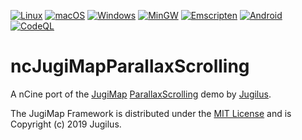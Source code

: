 [![Linux](https://github.com/nCine/ncJugiMapParallaxScrolling/workflows/Linux/badge.svg)](https://github.com/nCine/ncJugiMapParallaxScrolling/actions?workflow=Linux)
[![macOS](https://github.com/nCine/ncJugiMapParallaxScrolling/workflows/macOS/badge.svg)](https://github.com/nCine/ncJugiMapParallaxScrolling/actions?workflow=macOS)
[![Windows](https://github.com/nCine/ncJugiMapParallaxScrolling/workflows/Windows/badge.svg)](https://github.com/nCine/ncJugiMapParallaxScrolling/actions?workflow=Windows)
[![MinGW](https://github.com/nCine/ncJugiMapParallaxScrolling/workflows/MinGW/badge.svg)](https://github.com/nCine/ncJugiMapParallaxScrolling/actions?workflow=MinGW)
[![Emscripten](https://github.com/nCine/ncJugiMapParallaxScrolling/workflows/Emscripten/badge.svg)](https://github.com/nCine/ncJugiMapParallaxScrolling/actions?workflow=Emscripten)
[![Android](https://github.com/nCine/ncJugiMapParallaxScrolling/workflows/Android/badge.svg)](https://github.com/nCine/ncJugiMapParallaxScrolling/actions?workflow=Android)
[![CodeQL](https://github.com/nCine/ncJugiMapParallaxScrolling/workflows/CodeQL/badge.svg)](https://github.com/nCine/ncJugiMapParallaxScrolling/actions?workflow=CodeQL)

# ncJugiMapParallaxScrolling
A nCine port of the [JugiMap](http://jugimap.com) [ParallaxScrolling](https://github.com/Jugilus/JugiMapFramework) demo by [Jugilus](https://github.com/Jugilus).

The JugiMap Framework is distributed under the [MIT License](https://github.com/Jugilus/JugiMapFramework/blob/master/LICENSE) and is Copyright (c) 2019 Jugilus.
